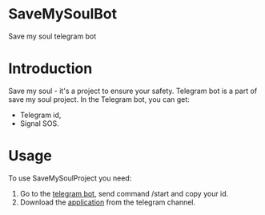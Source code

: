 # **SaveMySoulBot**
Save my soul telegram bot

# **Introduction**
Save my soul - it's a project to ensure your safety.
Telegram bot is a part of save my soul project.
In the Telegram bot, you can get:
  - Telegram id,
  - Signal SOS.

# **Usage**
To use SaveMySoulProject you need:
  1. Go to the [telegram bot](), send command /start and copy your id.
  2. Download the [application](https://t.me/savemysoultelegramchannel) from the telegram channel. 
